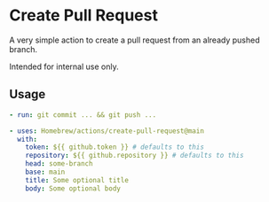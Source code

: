 # Create Pull Request

A very simple action to create a pull request from an already pushed branch.

Intended for internal use only.

## Usage

```yaml
- run: git commit ... && git push ...

- uses: Homebrew/actions/create-pull-request@main
  with:
    token: ${{ github.token }} # defaults to this
    repository: ${{ github.repository }} # defaults to this
    head: some-branch
    base: main
    title: Some optional title
    body: Some optional body
```
